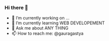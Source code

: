 ### Hi there 👋

- 🔭 I’m currently working on ...
- 🌱 I’m currently learning WEB DEVELOPEMENT
- 💬 Ask me about ANY THING
- 📫 How to reach me: @gauragastya

